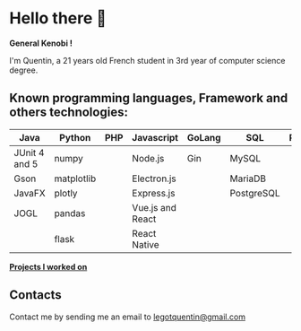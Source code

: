 # Hello there 👋

**General Kenobi !**

I'm Quentin, a 21 years old French student in 3rd year of computer science degree.

## Known programming languages, Framework and others technologies:


| Java          | Python     | PHP | Javascript       | GoLang | SQL        | Rust | C |
|---------------|------------|-----|------------------|--------|------------|------|---|
| JUnit 4 and 5 | numpy      |     | Node.js          | Gin    | MySQL      |
| Gson          | matplotlib |     | Electron.js      |        | MariaDB    |
| JavaFX        | plotly     |     | Express.js       |        | PostgreSQL |
| JOGL          | pandas     |     | Vue.js and React |
|               | flask      |     | React Native     |

**[Projects I worked on](https://quentinlegot.github.io/projects.html)**

## Contacts

Contact me by sending me an email to [legotquentin@gmail.com](mailto:legotquentin@gmail.com)
